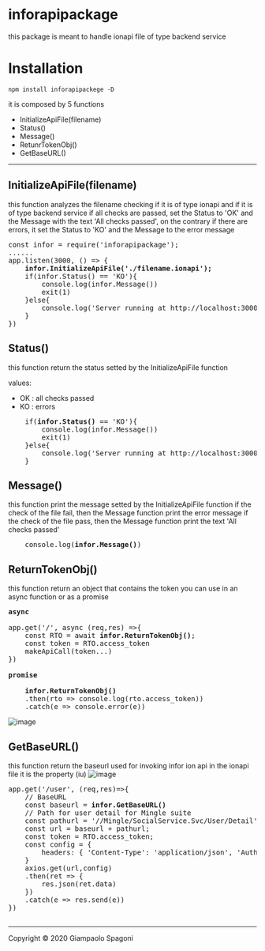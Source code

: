 # inforapipackage

this package is meant to handle ionapi file of type backend service

# Installation

` npm install inforapipackege -D `

it is composed by 5 functions

- InitializeApiFile(filename)
- Status()
- Message()
- RetunrTokenObj()
- GetBaseURL()

<hr>

## InitializeApiFile(filename)
this function analyzes the filename checking if it is of type ionapi and 
if it is of type backend service
if all checks are passed, set the Status to 'OK' and the Message with the text
'All checks passed', on the contrary if there are errors, it set the Status
to 'KO' and the Message to the error message

<pre>
const infor = require('inforapipackage');
......
app.listen(3000, () => {
    <b>infor.InitializeApiFile('./filename.ionapi');</b>
    if(infor.Status() == 'KO'){
        console.log(infor.Message())
        exit(1)
    }else{
        console.log('Server running at http://localhost:3000')
    }
})
</pre>

## Status()
this function return the status setted by the InitializeApiFile function

values:
- OK : all checks passed
- KO : errors

<pre>
    if(<b>infor.Status()</b> == 'KO'){
        console.log(infor.Message())
        exit(1)
    }else{
        console.log('Server running at http://localhost:3000')
    }
</pre>

## Message()
this function print the message setted by the InitializeApiFile function
if the check of the file fail, then the Message function print the error message
if the check of the file pass, then the Message function print the text 'All checks passed'

<pre>
    console.log(<b>infor.Message()</b>)
</pre>

## ReturnTokenObj()
this function return an object that contains the token
you can use in an async function or as a promise

<pre>
<b>async</b>

app.get('/', async (req,res) =>{
    const RTO = await <b>infor.ReturnTokenObj()</b>;
    const token = RTO.access_token
    makeApiCall(token...)
})

<b>promise</b>

    <b>infor.ReturnTokenObj()</b>
    .then(rto => console.log(rto.access_token))
    .catch(e => console.error(e))
</pre>

![image](https://user-images.githubusercontent.com/22134155/97788174-39f11c80-1bb7-11eb-8fd7-725c48b5b87d.png)


## GetBaseURL()
this function return the baseurl used for invoking infor ion api
in the ionapi file it is the property (iu)
![image](https://user-images.githubusercontent.com/22134155/97805611-7411fb00-1c57-11eb-84b9-a447fbb61c86.png)

<pre>
app.get('/user', (req,res)=>{
    // BaseURL
    const baseurl = <b>infor.GetBaseURL()</b>
    // Path for user detail for Mingle suite
    const pathurl = '/<TENANT>/Mingle/SocialService.Svc/User/Detail';
    const url = baseurl + pathurl;
    const token = RTO.access_token;
    const config = {
        headers: { 'Content-Type': 'application/json', 'Authorization' : `Bearer ${token}` }
    }
    axios.get(url,config)
    .then(ret => {
        res.json(ret.data)
    })
    .catch(e => res.send(e))
})

</pre>

<hr>
Copyright &copy; 2020 Giampaolo Spagoni